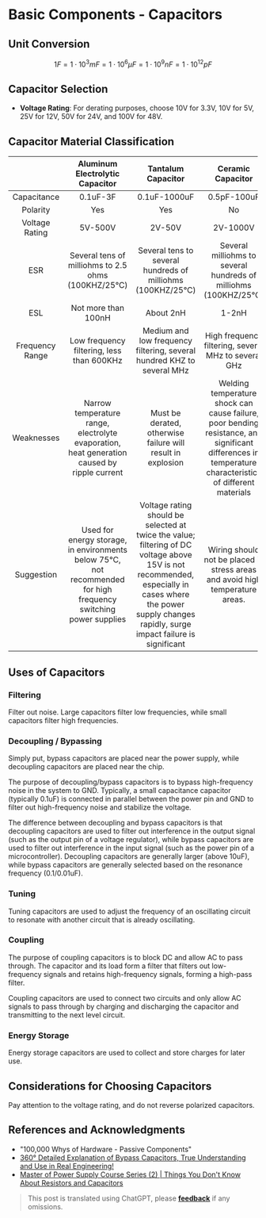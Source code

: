 # Basic Components - Capacitors

## Unit Conversion

$$1F=1\cdot10^3mF=1\cdot10^6\mu F=1\cdot10^9nF=1\cdot10^{12}pF$$

## Capacitor Selection

- **Voltage Rating**: For derating purposes, choose 10V for 3.3V, 10V for 5V, 25V for 12V, 50V for 24V, and 100V for 48V.

## Capacitor Material Classification

|              | Aluminum Electrolytic Capacitor | Tantalum Capacitor | Ceramic Capacitor |
| :----------: | :-----------------------------: | :----------------: | :---------------: |
| Capacitance  |             0.1uF-3F             |     0.1uF-1000uF    |     0.5pF-100uF    |
|    Polarity   |                Yes                |         Yes          |         No          |
|   Voltage Rating   |             5V-500V             |        2V-50V        |      2V-1000V      |
|     ESR      |    Several tens of milliohms to 2.5 ohms (100KHZ/25℃)    | Several tens to several hundreds of milliohms (100KHZ/25℃) | Several milliohms to several hundreds of milliohms (100KHZ/25℃) |
|     ESL      |           Not more than 100nH           |         About 2nH         |          1-2nH          |
| Frequency Range |    Low frequency filtering, less than 600KHz    |    Medium and low frequency filtering, several hundred KHZ to several MHz    |     High frequency filtering, several MHz to several GHz     |
|    Weaknesses    | Narrow temperature range, electrolyte evaporation, heat generation caused by ripple current | Must be derated, otherwise failure will result in explosion | Welding temperature shock can cause failure, poor bending resistance, and significant differences in temperature characteristics of different materials |
|     Suggestion     | Used for energy storage, in environments below 75℃, not recommended for high frequency switching power supplies | Voltage rating should be selected at twice the value; filtering of DC voltage above 15V is not recommended, especially in cases where the power supply changes rapidly, surge impact failure is significant | Wiring should not be placed in stress areas and avoid high temperature areas. |

## Uses of Capacitors

### Filtering

Filter out noise. Large capacitors filter low frequencies, while small capacitors filter high frequencies.

### Decoupling / Bypassing

Simply put, bypass capacitors are placed near the power supply, while decoupling capacitors are placed near the chip.

The purpose of decoupling/bypass capacitors is to bypass high-frequency noise in the system to GND. Typically, a small capacitance capacitor (typically 0.1uF) is connected in parallel between the power pin and GND to filter out high-frequency noise and stabilize the voltage.

The difference between decoupling and bypass capacitors is that decoupling capacitors are used to filter out interference in the output signal (such as the output pin of a voltage regulator), while bypass capacitors are used to filter out interference in the input signal (such as the power pin of a microcontroller). Decoupling capacitors are generally larger (above 10uF), while bypass capacitors are generally selected based on the resonance frequency (0.1/0.01uF).

### Tuning

Tuning capacitors are used to adjust the frequency of an oscillating circuit to resonate with another circuit that is already oscillating.

### Coupling

The purpose of coupling capacitors is to block DC and allow AC to pass through. The capacitor and its load form a filter that filters out low-frequency signals and retains high-frequency signals, forming a high-pass filter.

Coupling capacitors are used to connect two circuits and only allow AC signals to pass through by charging and discharging the capacitor and transmitting to the next level circuit.

### Energy Storage

Energy storage capacitors are used to collect and store charges for later use.

## Considerations for Choosing Capacitors

Pay attention to the voltage rating, and do not reverse polarized capacitors.

## References and Acknowledgments

- "100,000 Whys of Hardware - Passive Components"
- [360° Detailed Explanation of Bypass Capacitors, True Understanding and Use in Real Engineering!](https://blog.csdn.net/ima_xu/article/details/85008406)
- [Master of Power Supply Course Series (2) | Things You Don't Know About Resistors and Capacitors](https://mp.weixin.qq.com/s/HUWal1ooXUn9PYKf89oGSQ)

> This post is translated using ChatGPT, please [**feedback**](https://github.com/linyuxuanlin/Wiki_MkDocs/issues/new) if any omissions.